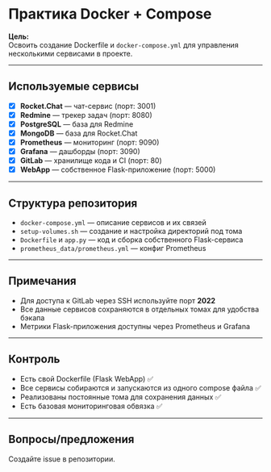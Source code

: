 # Практика Docker + Compose

**Цель:**  
Освоить создание Dockerfile и `docker-compose.yml` для управления несколькими сервисами в проекте.

---

## Используемые сервисы

- [x] **Rocket.Chat** — чат-сервис (порт: 3001)
- [x] **Redmine** — трекер задач (порт: 8080)
- [x] **PostgreSQL** — база для Redmine
- [x] **MongoDB** — база для Rocket.Chat
- [x] **Prometheus** — мониторинг (порт: 9090)
- [x] **Grafana** — дашборды (порт: 3090)
- [x] **GitLab** — хранилище кода и CI (порт: 80)
- [x] **WebApp** — собственное Flask-приложение (порт: 5000)

---

## Структура репозитория

- `docker-compose.yml` — описание сервисов и их связей
- `setup-volumes.sh` — создание и настройка директорий под тома
- `Dockerfile` и `app.py` — код и сборка собственного Flask-сервиса
- `prometheus_data/prometheus.yml` — конфиг Prometheus

---

## Примечания

- Для доступа к GitLab через SSH используйте порт **2022**
- Все данные сервисов сохраняются в отдельных томах для удобства бэкапа
- Метрики Flask-приложения доступны через Prometheus и Grafana

---

## Контроль

 *  Есть свой Dockerfile (Flask WebApp) ✅
 *  Все сервисы собираются и запускаются из одного compose файла ✅
 *  Реализованы постоянные тома для сохранения данных ✅
 *  Есть базовая мониторинговая обвязка ✅

---

## Вопросы/предложения

Создайте issue в репозитории.

